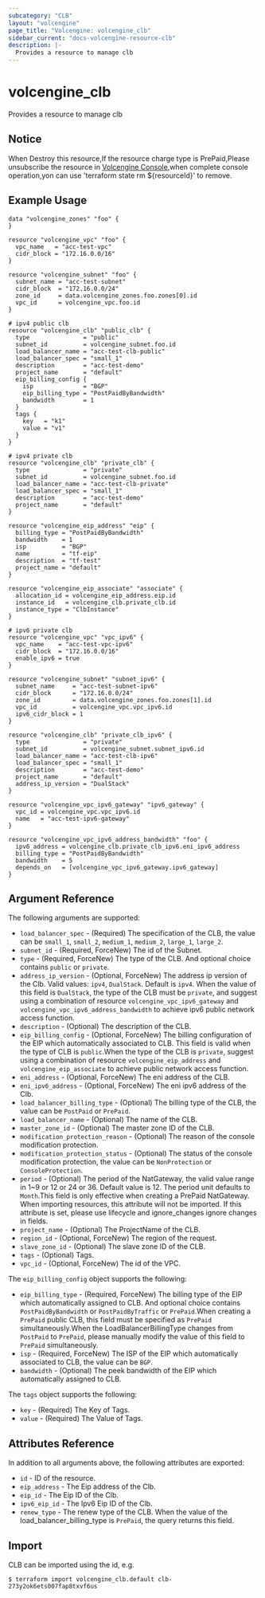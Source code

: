```yaml
---
subcategory: "CLB"
layout: "volcengine"
page_title: "Volcengine: volcengine_clb"
sidebar_current: "docs-volcengine-resource-clb"
description: |-
  Provides a resource to manage clb
---
```

# volcengine_clb
Provides a resource to manage clb
## Notice
When Destroy this resource,If the resource charge type is PrePaid,Please unsubscribe the resource 
in  [Volcengine Console](https://console.volcengine.com/finance/unsubscribe/),when complete console operation,yon can
use 'terraform state rm ${resourceId}' to remove.
## Example Usage
```hcl
data "volcengine_zones" "foo" {
}

resource "volcengine_vpc" "foo" {
  vpc_name   = "acc-test-vpc"
  cidr_block = "172.16.0.0/16"
}

resource "volcengine_subnet" "foo" {
  subnet_name = "acc-test-subnet"
  cidr_block  = "172.16.0.0/24"
  zone_id     = data.volcengine_zones.foo.zones[0].id
  vpc_id      = volcengine_vpc.foo.id
}

# ipv4 public clb
resource "volcengine_clb" "public_clb" {
  type               = "public"
  subnet_id          = volcengine_subnet.foo.id
  load_balancer_name = "acc-test-clb-public"
  load_balancer_spec = "small_1"
  description        = "acc-test-demo"
  project_name       = "default"
  eip_billing_config {
    isp              = "BGP"
    eip_billing_type = "PostPaidByBandwidth"
    bandwidth        = 1
  }
  tags {
    key   = "k1"
    value = "v1"
  }
}

# ipv4 private clb
resource "volcengine_clb" "private_clb" {
  type               = "private"
  subnet_id          = volcengine_subnet.foo.id
  load_balancer_name = "acc-test-clb-private"
  load_balancer_spec = "small_1"
  description        = "acc-test-demo"
  project_name       = "default"
}

resource "volcengine_eip_address" "eip" {
  billing_type = "PostPaidByBandwidth"
  bandwidth    = 1
  isp          = "BGP"
  name         = "tf-eip"
  description  = "tf-test"
  project_name = "default"
}

resource "volcengine_eip_associate" "associate" {
  allocation_id = volcengine_eip_address.eip.id
  instance_id   = volcengine_clb.private_clb.id
  instance_type = "ClbInstance"
}

# ipv6 private clb
resource "volcengine_vpc" "vpc_ipv6" {
  vpc_name    = "acc-test-vpc-ipv6"
  cidr_block  = "172.16.0.0/16"
  enable_ipv6 = true
}

resource "volcengine_subnet" "subnet_ipv6" {
  subnet_name     = "acc-test-subnet-ipv6"
  cidr_block      = "172.16.0.0/24"
  zone_id         = data.volcengine_zones.foo.zones[1].id
  vpc_id          = volcengine_vpc.vpc_ipv6.id
  ipv6_cidr_block = 1
}

resource "volcengine_clb" "private_clb_ipv6" {
  type               = "private"
  subnet_id          = volcengine_subnet.subnet_ipv6.id
  load_balancer_name = "acc-test-clb-ipv6"
  load_balancer_spec = "small_1"
  description        = "acc-test-demo"
  project_name       = "default"
  address_ip_version = "DualStack"
}

resource "volcengine_vpc_ipv6_gateway" "ipv6_gateway" {
  vpc_id = volcengine_vpc.vpc_ipv6.id
  name   = "acc-test-ipv6-gateway"
}

resource "volcengine_vpc_ipv6_address_bandwidth" "foo" {
  ipv6_address = volcengine_clb.private_clb_ipv6.eni_ipv6_address
  billing_type = "PostPaidByBandwidth"
  bandwidth    = 5
  depends_on   = [volcengine_vpc_ipv6_gateway.ipv6_gateway]
}
```
## Argument Reference
The following arguments are supported:
* `load_balancer_spec` - (Required) The specification of the CLB, the value can be `small_1`, `small_2`, `medium_1`, `medium_2`, `large_1`, `large_2`.
* `subnet_id` - (Required, ForceNew) The id of the Subnet.
* `type` - (Required, ForceNew) The type of the CLB. And optional choice contains `public` or `private`.
* `address_ip_version` - (Optional, ForceNew) The address ip version of the Clb. Valid values: `ipv4`, `DualStack`. Default is `ipv4`.
When the value of this field is `DualStack`, the type of the CLB must be `private`, and suggest using a combination of resource `volcengine_vpc_ipv6_gateway` and `volcengine_vpc_ipv6_address_bandwidth` to achieve ipv6 public network access function.
* `description` - (Optional) The description of the CLB.
* `eip_billing_config` - (Optional, ForceNew) The billing configuration of the EIP which automatically associated to CLB. This field is valid when the type of CLB is `public`.When the type of the CLB is `private`, suggest using a combination of resource `volcengine_eip_address` and `volcengine_eip_associate` to achieve public network access function.
* `eni_address` - (Optional, ForceNew) The eni address of the CLB.
* `eni_ipv6_address` - (Optional, ForceNew) The eni ipv6 address of the Clb.
* `load_balancer_billing_type` - (Optional) The billing type of the CLB, the value can be `PostPaid` or `PrePaid`.
* `load_balancer_name` - (Optional) The name of the CLB.
* `master_zone_id` - (Optional) The master zone ID of the CLB.
* `modification_protection_reason` - (Optional) The reason of the console modification protection.
* `modification_protection_status` - (Optional) The status of the console modification protection, the value can be `NonProtection` or `ConsoleProtection`.
* `period` - (Optional) The period of the NatGateway, the valid value range in 1~9 or 12 or 24 or 36. Default value is 12. The period unit defaults to `Month`.This field is only effective when creating a PrePaid NatGateway. When importing resources, this attribute will not be imported. If this attribute is set, please use lifecycle and ignore_changes ignore changes in fields.
* `project_name` - (Optional) The ProjectName of the CLB.
* `region_id` - (Optional, ForceNew) The region of the request.
* `slave_zone_id` - (Optional) The slave zone ID of the CLB.
* `tags` - (Optional) Tags.
* `vpc_id` - (Optional, ForceNew) The id of the VPC.

The `eip_billing_config` object supports the following:

* `eip_billing_type` - (Required, ForceNew) The billing type of the EIP which automatically assigned to CLB. And optional choice contains `PostPaidByBandwidth` or `PostPaidByTraffic` or `PrePaid`.When creating a `PrePaid` public CLB, this field must be specified as `PrePaid` simultaneously.When the LoadBalancerBillingType changes from `PostPaid` to `PrePaid`, please manually modify the value of this field to `PrePaid` simultaneously.
* `isp` - (Required, ForceNew) The ISP of the EIP which automatically associated to CLB, the value can be `BGP`.
* `bandwidth` - (Optional) The peek bandwidth of the EIP which automatically assigned to CLB.

The `tags` object supports the following:

* `key` - (Required) The Key of Tags.
* `value` - (Required) The Value of Tags.

## Attributes Reference
In addition to all arguments above, the following attributes are exported:
* `id` - ID of the resource.
* `eip_address` - The Eip address of the Clb.
* `eip_id` - The Eip ID of the Clb.
* `ipv6_eip_id` - The Ipv6 Eip ID of the Clb.
* `renew_type` - The renew type of the CLB. When the value of the load_balancer_billing_type is `PrePaid`, the query returns this field.


## Import
CLB can be imported using the id, e.g.
```
$ terraform import volcengine_clb.default clb-273y2ok6ets007fap8txvf6us
```

